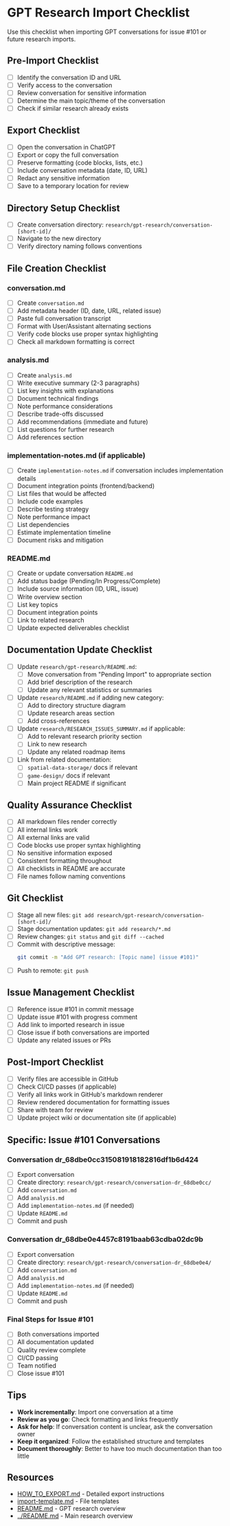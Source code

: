 # GPT Research Import Checklist

Use this checklist when importing GPT conversations for issue #101 or future research imports.

## Pre-Import Checklist

- [ ] Identify the conversation ID and URL
- [ ] Verify access to the conversation
- [ ] Review conversation for sensitive information
- [ ] Determine the main topic/theme of the conversation
- [ ] Check if similar research already exists

## Export Checklist

- [ ] Open the conversation in ChatGPT
- [ ] Export or copy the full conversation
- [ ] Preserve formatting (code blocks, lists, etc.)
- [ ] Include conversation metadata (date, ID, URL)
- [ ] Redact any sensitive information
- [ ] Save to a temporary location for review

## Directory Setup Checklist

- [ ] Create conversation directory: `research/gpt-research/conversation-[short-id]/`
- [ ] Navigate to the new directory
- [ ] Verify directory naming follows conventions

## File Creation Checklist

### conversation.md

- [ ] Create `conversation.md`
- [ ] Add metadata header (ID, date, URL, related issue)
- [ ] Paste full conversation transcript
- [ ] Format with User/Assistant alternating sections
- [ ] Verify code blocks use proper syntax highlighting
- [ ] Check all markdown formatting is correct

### analysis.md

- [ ] Create `analysis.md`
- [ ] Write executive summary (2-3 paragraphs)
- [ ] List key insights with explanations
- [ ] Document technical findings
- [ ] Note performance considerations
- [ ] Describe trade-offs discussed
- [ ] Add recommendations (immediate and future)
- [ ] List questions for further research
- [ ] Add references section

### implementation-notes.md (if applicable)

- [ ] Create `implementation-notes.md` if conversation includes implementation details
- [ ] Document integration points (frontend/backend)
- [ ] List files that would be affected
- [ ] Include code examples
- [ ] Describe testing strategy
- [ ] Note performance impact
- [ ] List dependencies
- [ ] Estimate implementation timeline
- [ ] Document risks and mitigation

### README.md

- [ ] Create or update conversation `README.md`
- [ ] Add status badge (Pending/In Progress/Complete)
- [ ] Include source information (ID, URL, issue)
- [ ] Write overview section
- [ ] List key topics
- [ ] Document integration points
- [ ] Link to related research
- [ ] Update expected deliverables checklist

## Documentation Update Checklist

- [ ] Update `research/gpt-research/README.md`:
  - [ ] Move conversation from "Pending Import" to appropriate section
  - [ ] Add brief description of the research
  - [ ] Update any relevant statistics or summaries

- [ ] Update `research/README.md` if adding new category:
  - [ ] Add to directory structure diagram
  - [ ] Update research areas section
  - [ ] Add cross-references

- [ ] Update `research/RESEARCH_ISSUES_SUMMARY.md` if applicable:
  - [ ] Add to relevant research priority section
  - [ ] Link to new research
  - [ ] Update any related roadmap items

- [ ] Link from related documentation:
  - [ ] `spatial-data-storage/` docs if relevant
  - [ ] `game-design/` docs if relevant
  - [ ] Main project README if significant

## Quality Assurance Checklist

- [ ] All markdown files render correctly
- [ ] All internal links work
- [ ] All external links are valid
- [ ] Code blocks use proper syntax highlighting
- [ ] No sensitive information exposed
- [ ] Consistent formatting throughout
- [ ] All checklists in README are accurate
- [ ] File names follow naming conventions

## Git Checklist

- [ ] Stage all new files: `git add research/gpt-research/conversation-[short-id]/`
- [ ] Stage documentation updates: `git add research/*.md`
- [ ] Review changes: `git status` and `git diff --cached`
- [ ] Commit with descriptive message:
  ```bash
  git commit -m "Add GPT research: [Topic name] (issue #101)"
  ```
- [ ] Push to remote: `git push`

## Issue Management Checklist

- [ ] Reference issue #101 in commit message
- [ ] Update issue #101 with progress comment
- [ ] Add link to imported research in issue
- [ ] Close issue if both conversations are imported
- [ ] Update any related issues or PRs

## Post-Import Checklist

- [ ] Verify files are accessible in GitHub
- [ ] Check CI/CD passes (if applicable)
- [ ] Verify all links work in GitHub's markdown renderer
- [ ] Review rendered documentation for formatting issues
- [ ] Share with team for review
- [ ] Update project wiki or documentation site (if applicable)

## Specific: Issue #101 Conversations

### Conversation dr_68dbe0cc315081918182816df1b6d424

- [ ] Export conversation
- [ ] Create directory: `research/gpt-research/conversation-dr_68dbe0cc/`
- [ ] Add `conversation.md`
- [ ] Add `analysis.md`
- [ ] Add `implementation-notes.md` (if needed)
- [ ] Update `README.md`
- [ ] Commit and push

### Conversation dr_68dbe0e4457c8191baab63cdba02dc9b

- [ ] Export conversation
- [ ] Create directory: `research/gpt-research/conversation-dr_68dbe0e4/`
- [ ] Add `conversation.md`
- [ ] Add `analysis.md`
- [ ] Add `implementation-notes.md` (if needed)
- [ ] Update `README.md`
- [ ] Commit and push

### Final Steps for Issue #101

- [ ] Both conversations imported
- [ ] All documentation updated
- [ ] Quality review complete
- [ ] CI/CD passing
- [ ] Team notified
- [ ] Close issue #101

## Tips

- **Work incrementally**: Import one conversation at a time
- **Review as you go**: Check formatting and links frequently
- **Ask for help**: If conversation content is unclear, ask the conversation owner
- **Keep it organized**: Follow the established structure and templates
- **Document thoroughly**: Better to have too much documentation than too little

## Resources

- [HOW_TO_EXPORT.md](HOW_TO_EXPORT.md) - Detailed export instructions
- [import-template.md](import-template.md) - File templates
- [README.md](README.md) - GPT research overview
- [../README.md](../README.md) - Main research overview
